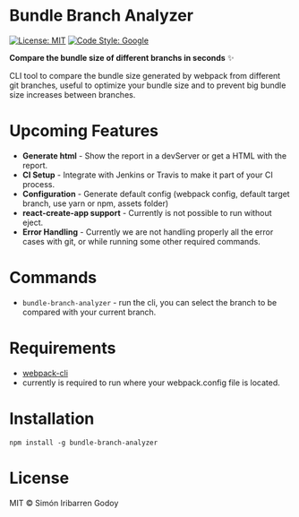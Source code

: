 # Bundle Branch Analyzer

[![License: MIT](https://img.shields.io/badge/License-MIT-blue.svg)](https://opensource.org/licenses/MIT) [![Code Style: Google](https://img.shields.io/badge/code%20style-google-blueviolet.svg)](https://github.com/google/gts)


**Compare the bundle size of different branchs in seconds** ✨

CLI tool to compare the bundle size generated by webpack from different git branches, useful to optimize your bundle size and to prevent big bundle size increases between branches.


# Upcoming Features

* **Generate html** - Show the report in a devServer or get a HTML with the report. 
* **CI Setup** - Integrate with Jenkins or Travis to make it part of your CI process.
* **Configuration** - Generate default config (webpack config, default target branch, use yarn or npm, assets folder)
* **react-create-app support** - Currently is not possible to run without eject.
* **Error Handling** - Currently we are not handling properly all the error cases with git, or while running some other required commands.

# Commands
- `bundle-branch-analyzer` - run the cli, you can select the branch to be compared with your current branch.

# Requirements
- [webpack-cli](https://github.com/webpack/webpack-cli)
- currently is required to run where your webpack.config file is located.


# Installation
```shell
npm install -g bundle-branch-analyzer
```

# License

MIT © Simón Iribarren Godoy